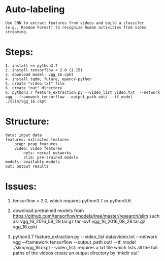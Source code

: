 # Auto-labeling
    Use CNN to extract features from videos and build a classifer 
    (e.g., Random Forest) to recognize human activities from vides streaming.
     
# Steps:
    1. install <= python3.7
    2. install tensorflow < 2.0 (1.15)
    3. download model: vgg_16.cpkt
    4. install tqdm, future, opencv-python
    5. create "video.txt" file
    6. create "out" directory
    6. python3.7 feature_extraction.py --video_list video.txt  --network vgg --framework tensorflow --output_path out/ --tf_model ./slim/vgg_16.ckpt


# Structure:
    data: input data
    features: extracted features 
        pcap: pcap features
        video: video features
            nets: nerual networks
            slim: pre-trained models
    models: available models
    out: output results
    

# Issues:


1. tensorflow < 2.0, which requires python3.7 or python3.6
2. download pretrained models from https://github.com/tensorflow/models/tree/master/research/slim
    such as: vgg_16_2016_08_28.tar.gz
            tar -xvf vgg_16_2016_08_28.tar.gz
            vgg_16.cpkt

3. python3.7 feature_extraction.py --video_list data/video.txt  --network vgg --framework tensorflow --output_path out/ --tf_model ./slim/vgg_16.ckpt
    --video_list: requires a txt file which lists all the full paths of the videos
    create an output  directory  by 'mkdir out'
  
 
